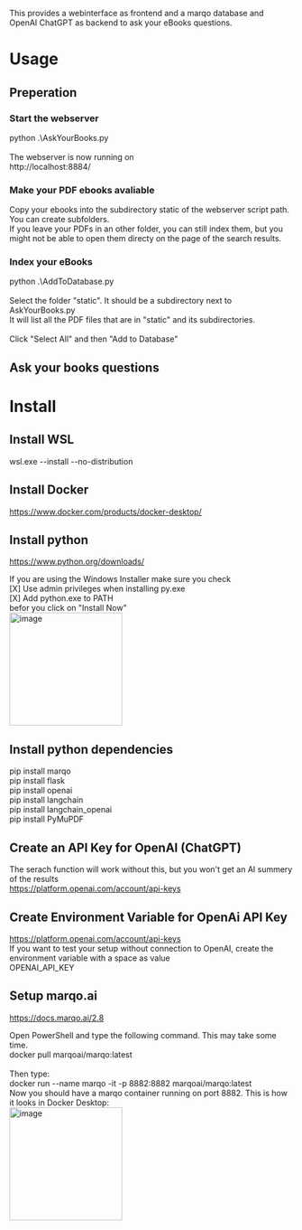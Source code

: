 This provides a webinterface as frontend and a marqo database and OpenAI ChatGPT as backend to ask your eBooks questions.

# Usage
## Preperation
### Start the webserver
python .\AskYourBooks.py \
\
The webserver is now running on \
http://localhost:8884/

### Make your PDF ebooks avaliable 
Copy your ebooks into the subdirectory static of the webserver script path. \
You can create subfolders. \
If you leave your PDFs in an other folder, you can still index them, but you might not be able to open them directy on the page of the search results.

### Index your eBooks
python .\AddToDatabase.py \
\
Select the folder "static". It should be a subdirectory next to AskYourBooks.py \
It will list all the PDF files that are in "static" and its subdirectories. \
\
Click "Select All" and then "Add to Database"

## Ask your books questions


# Install

## Install WSL
wsl.exe --install --no-distribution

## Install Docker
https://www.docker.com/products/docker-desktop/

## Install python
https://www.python.org/downloads/

If you are using the Windows Installer make sure you check \
[X] Use admin privileges when installing py.exe \
[X] Add python.exe to PATH \
befor you click on "Install Now" \
<img width="200" alt="image" src="https://github.com/OneEyedBlackCatDevelopment/AksYourBooks/assets/173571148/dc7b9373-475d-499f-ba9c-b01893da2396">

## Install python dependencies
pip install marqo \
pip install flask \
pip install openai \
pip install langchain \
pip install langchain_openai \
pip install PyMuPDF
 

## Create an API Key for OpenAI (ChatGPT)
The serach function will work without this, but you won't get an AI summery of the results \
https://platform.openai.com/account/api-keys

## Create Environment Variable for OpenAi API Key 
https://platform.openai.com/account/api-keys 
\
If you want to test your setup without connection to OpenAI, create the environment variable with a space as value \
OPENAI_API_KEY
 
## Setup marqo.ai
https://docs.marqo.ai/2.8

Open PowerShell and type the following command. This may take some time.
\
docker pull marqoai/marqo:latest
\
\
Then type: \
docker run --name marqo -it -p 8882:8882 marqoai/marqo:latest
\
Now you should have a marqo container running on port 8882. This is how it looks in Docker Desktop: \
<img width="200" alt="image" src="https://github.com/OneEyedBlackCatDevelopment/AksYourBooks/assets/173571148/7b68541c-1ae1-4523-8735-788d0eca55d0">

